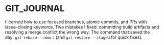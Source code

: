# GIT_JOURNAL

I learned how to use focused branches, atomic commits, and PRs with issue-closing keywords.
Two mistakes I fixed: committing build artifacts and resolving a merge conflict the wrong way.
The command that saved the day: `git rebase --abort` (and `git restore --staged` for quick fixes).
